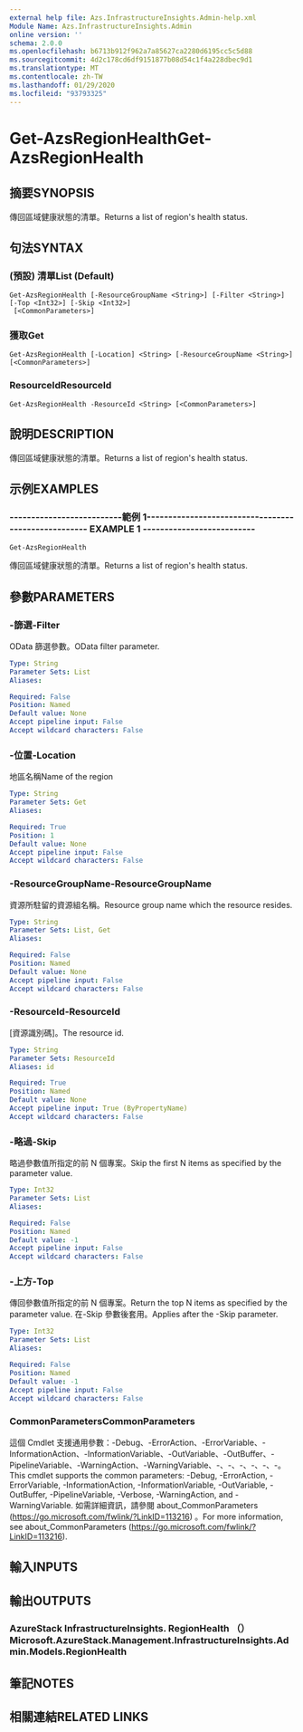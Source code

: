 ```yaml
---
external help file: Azs.InfrastructureInsights.Admin-help.xml
Module Name: Azs.InfrastructureInsights.Admin
online version: ''
schema: 2.0.0
ms.openlocfilehash: b6713b912f962a7a85627ca2280d6195cc5c5d88
ms.sourcegitcommit: 4d2c178cd6df9151877b08d54c1f4a228dbec9d1
ms.translationtype: MT
ms.contentlocale: zh-TW
ms.lasthandoff: 01/29/2020
ms.locfileid: "93793325"
---
```

# <span data-ttu-id="87fdb-101">Get-AzsRegionHealth</span><span class="sxs-lookup"><span data-stu-id="87fdb-101">Get-AzsRegionHealth</span></span>

## <span data-ttu-id="87fdb-102">摘要</span><span class="sxs-lookup"><span data-stu-id="87fdb-102">SYNOPSIS</span></span>
<span data-ttu-id="87fdb-103">傳回區域健康狀態的清單。</span><span class="sxs-lookup"><span data-stu-id="87fdb-103">Returns a list of region's health status.</span></span>

## <span data-ttu-id="87fdb-104">句法</span><span class="sxs-lookup"><span data-stu-id="87fdb-104">SYNTAX</span></span>

### <span data-ttu-id="87fdb-105"> (預設) 清單</span><span class="sxs-lookup"><span data-stu-id="87fdb-105">List (Default)</span></span>
```
Get-AzsRegionHealth [-ResourceGroupName <String>] [-Filter <String>] [-Top <Int32>] [-Skip <Int32>]
 [<CommonParameters>]
```

### <span data-ttu-id="87fdb-106">獲取</span><span class="sxs-lookup"><span data-stu-id="87fdb-106">Get</span></span>
```
Get-AzsRegionHealth [-Location] <String> [-ResourceGroupName <String>] [<CommonParameters>]
```

### <span data-ttu-id="87fdb-107">ResourceId</span><span class="sxs-lookup"><span data-stu-id="87fdb-107">ResourceId</span></span>
```
Get-AzsRegionHealth -ResourceId <String> [<CommonParameters>]
```

## <span data-ttu-id="87fdb-108">說明</span><span class="sxs-lookup"><span data-stu-id="87fdb-108">DESCRIPTION</span></span>
<span data-ttu-id="87fdb-109">傳回區域健康狀態的清單。</span><span class="sxs-lookup"><span data-stu-id="87fdb-109">Returns a list of region's health status.</span></span>

## <span data-ttu-id="87fdb-110">示例</span><span class="sxs-lookup"><span data-stu-id="87fdb-110">EXAMPLES</span></span>

### <span data-ttu-id="87fdb-111">--------------------------範例 1--------------------------</span><span class="sxs-lookup"><span data-stu-id="87fdb-111">-------------------------- EXAMPLE 1 --------------------------</span></span>
```
Get-AzsRegionHealth
```

<span data-ttu-id="87fdb-112">傳回區域健康狀態的清單。</span><span class="sxs-lookup"><span data-stu-id="87fdb-112">Returns a list of region's health status.</span></span>

## <span data-ttu-id="87fdb-113">參數</span><span class="sxs-lookup"><span data-stu-id="87fdb-113">PARAMETERS</span></span>

### <span data-ttu-id="87fdb-114">-篩選</span><span class="sxs-lookup"><span data-stu-id="87fdb-114">-Filter</span></span>
<span data-ttu-id="87fdb-115">OData 篩選參數。</span><span class="sxs-lookup"><span data-stu-id="87fdb-115">OData filter parameter.</span></span>

```yaml
Type: String
Parameter Sets: List
Aliases: 

Required: False
Position: Named
Default value: None
Accept pipeline input: False
Accept wildcard characters: False
```

### <span data-ttu-id="87fdb-116">-位置</span><span class="sxs-lookup"><span data-stu-id="87fdb-116">-Location</span></span>
<span data-ttu-id="87fdb-117">地區名稱</span><span class="sxs-lookup"><span data-stu-id="87fdb-117">Name of the region</span></span>

```yaml
Type: String
Parameter Sets: Get
Aliases: 

Required: True
Position: 1
Default value: None
Accept pipeline input: False
Accept wildcard characters: False
```

### <span data-ttu-id="87fdb-118">-ResourceGroupName</span><span class="sxs-lookup"><span data-stu-id="87fdb-118">-ResourceGroupName</span></span>
<span data-ttu-id="87fdb-119">資源所駐留的資源組名稱。</span><span class="sxs-lookup"><span data-stu-id="87fdb-119">Resource group name which the resource resides.</span></span>

```yaml
Type: String
Parameter Sets: List, Get
Aliases: 

Required: False
Position: Named
Default value: None
Accept pipeline input: False
Accept wildcard characters: False
```

### <span data-ttu-id="87fdb-120">-ResourceId</span><span class="sxs-lookup"><span data-stu-id="87fdb-120">-ResourceId</span></span>
<span data-ttu-id="87fdb-121">[資源識別碼]。</span><span class="sxs-lookup"><span data-stu-id="87fdb-121">The resource id.</span></span>

```yaml
Type: String
Parameter Sets: ResourceId
Aliases: id

Required: True
Position: Named
Default value: None
Accept pipeline input: True (ByPropertyName)
Accept wildcard characters: False
```

### <span data-ttu-id="87fdb-122">-略過</span><span class="sxs-lookup"><span data-stu-id="87fdb-122">-Skip</span></span>
<span data-ttu-id="87fdb-123">略過參數值所指定的前 N 個專案。</span><span class="sxs-lookup"><span data-stu-id="87fdb-123">Skip the first N items as specified by the parameter value.</span></span>

```yaml
Type: Int32
Parameter Sets: List
Aliases: 

Required: False
Position: Named
Default value: -1
Accept pipeline input: False
Accept wildcard characters: False
```

### <span data-ttu-id="87fdb-124">-上方</span><span class="sxs-lookup"><span data-stu-id="87fdb-124">-Top</span></span>
<span data-ttu-id="87fdb-125">傳回參數值所指定的前 N 個專案。</span><span class="sxs-lookup"><span data-stu-id="87fdb-125">Return the top N items as specified by the parameter value.</span></span>
<span data-ttu-id="87fdb-126">在-Skip 參數後套用。</span><span class="sxs-lookup"><span data-stu-id="87fdb-126">Applies after the -Skip parameter.</span></span>

```yaml
Type: Int32
Parameter Sets: List
Aliases: 

Required: False
Position: Named
Default value: -1
Accept pipeline input: False
Accept wildcard characters: False
```

### <span data-ttu-id="87fdb-127">CommonParameters</span><span class="sxs-lookup"><span data-stu-id="87fdb-127">CommonParameters</span></span>
<span data-ttu-id="87fdb-128">這個 Cmdlet 支援通用參數：-Debug、-ErrorAction、-ErrorVariable、-InformationAction、-InformationVariable、-OutVariable、-OutBuffer、-PipelineVariable、-WarningAction、-WarningVariable、-、-、-、-、-、-。</span><span class="sxs-lookup"><span data-stu-id="87fdb-128">This cmdlet supports the common parameters: -Debug, -ErrorAction, -ErrorVariable, -InformationAction, -InformationVariable, -OutVariable, -OutBuffer, -PipelineVariable, -Verbose, -WarningAction, and -WarningVariable.</span></span> <span data-ttu-id="87fdb-129">如需詳細資訊，請參閱 about_CommonParameters (https://go.microsoft.com/fwlink/?LinkID=113216) 。</span><span class="sxs-lookup"><span data-stu-id="87fdb-129">For more information, see about_CommonParameters (https://go.microsoft.com/fwlink/?LinkID=113216).</span></span>

## <span data-ttu-id="87fdb-130">輸入</span><span class="sxs-lookup"><span data-stu-id="87fdb-130">INPUTS</span></span>

## <span data-ttu-id="87fdb-131">輸出</span><span class="sxs-lookup"><span data-stu-id="87fdb-131">OUTPUTS</span></span>

### <span data-ttu-id="87fdb-132">AzureStack InfrastructureInsights. RegionHealth （）</span><span class="sxs-lookup"><span data-stu-id="87fdb-132">Microsoft.AzureStack.Management.InfrastructureInsights.Admin.Models.RegionHealth</span></span>

## <span data-ttu-id="87fdb-133">筆記</span><span class="sxs-lookup"><span data-stu-id="87fdb-133">NOTES</span></span>

## <span data-ttu-id="87fdb-134">相關連結</span><span class="sxs-lookup"><span data-stu-id="87fdb-134">RELATED LINKS</span></span>

